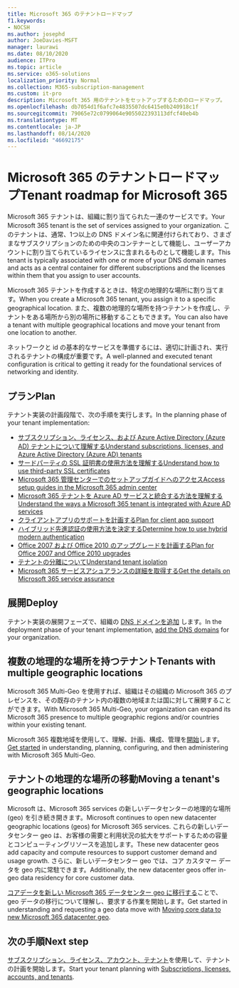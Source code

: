 ```yaml
---
title: Microsoft 365 のテナントロードマップ
f1.keywords:
- NOCSH
ms.author: josephd
author: JoeDavies-MSFT
manager: laurawi
ms.date: 08/10/2020
audience: ITPro
ms.topic: article
ms.service: o365-solutions
localization_priority: Normal
ms.collection: M365-subscription-management
ms.custom: it-pro
description: Microsoft 365 用のテナントをセットアップするためのロードマップ。
ms.openlocfilehash: db7054d1f6afc7e4835507dc6415e0b240918c1f
ms.sourcegitcommit: 79065e72c0799064e9055022393113dfcf40eb4b
ms.translationtype: MT
ms.contentlocale: ja-JP
ms.lasthandoff: 08/14/2020
ms.locfileid: "46692175"
---
```

# <a name="tenant-roadmap-for-microsoft-365"></a><span data-ttu-id="2d63b-103">Microsoft 365 のテナントロードマップ</span><span class="sxs-lookup"><span data-stu-id="2d63b-103">Tenant roadmap for Microsoft 365</span></span>

<span data-ttu-id="2d63b-104">Microsoft 365 テナントは、組織に割り当てられた一連のサービスです。</span><span class="sxs-lookup"><span data-stu-id="2d63b-104">Your Microsoft 365 tenant is the set of services assigned to your organization.</span></span> <span data-ttu-id="2d63b-105">このテナントは、通常、1つ以上の DNS ドメイン名に関連付けられており、さまざまなサブスクリプションのための中央のコンテナーとして機能し、ユーザーアカウントに割り当てられているライセンスに含まれるものとして機能します。</span><span class="sxs-lookup"><span data-stu-id="2d63b-105">This tenant is typically associated with one or more of your DNS domain names and acts as a central container for different subscriptions and the licenses within them that you assign to user accounts.</span></span> 

<span data-ttu-id="2d63b-106">Microsoft 365 テナントを作成するときは、特定の地理的な場所に割り当てます。</span><span class="sxs-lookup"><span data-stu-id="2d63b-106">When you create a Microsoft 365 tenant, you assign it to a specific geographical location.</span></span> <span data-ttu-id="2d63b-107">また、複数の地理的な場所を持つテナントを作成し、テナントをある場所から別の場所に移動することもできます。</span><span class="sxs-lookup"><span data-stu-id="2d63b-107">You can also have a tenant with multiple geographical locations and move your tenant from one location to another.</span></span>

<span data-ttu-id="2d63b-108">ネットワークと id の基本的なサービスを準備するには、適切に計画され、実行されるテナントの構成が重要です。</span><span class="sxs-lookup"><span data-stu-id="2d63b-108">A well-planned and executed tenant configuration is critical to getting it ready for the foundational services of networking and identity.</span></span>

## <a name="plan"></a><span data-ttu-id="2d63b-109">プラン</span><span class="sxs-lookup"><span data-stu-id="2d63b-109">Plan</span></span>

<span data-ttu-id="2d63b-110">テナント実装の計画段階で、次の手順を実行します。</span><span class="sxs-lookup"><span data-stu-id="2d63b-110">In the planning phase of your tenant implementation:</span></span>

- [<span data-ttu-id="2d63b-111">サブスクリプション、ライセンス、および Azure Active Directory (Azure AD) テナントについて理解する</span><span class="sxs-lookup"><span data-stu-id="2d63b-111">Understand subscriptions, licenses, and Azure Active Directory (Azure AD) tenants</span></span>](subscriptions-licenses-accounts-and-tenants-for-microsoft-cloud-offerings.md)
- [<span data-ttu-id="2d63b-112">サードパーティの SSL 証明書の使用方法を理解する</span><span class="sxs-lookup"><span data-stu-id="2d63b-112">Understand how to use third-party SSL certificates</span></span>](plan-for-third-party-ssl-certificates.md)
- [<span data-ttu-id="2d63b-113">Microsoft 365 管理センターでのセットアップガイドへのアクセス</span><span class="sxs-lookup"><span data-stu-id="2d63b-113">Access setup guides in the Microsoft 365 admin center</span></span>](setup-guides-for-microsoft-365.md)
- [<span data-ttu-id="2d63b-114">Microsoft 365 テナントを Azure AD サービスと統合する方法を理解する</span><span class="sxs-lookup"><span data-stu-id="2d63b-114">Understand the ways a Microsoft 365 tenant is integrated with Azure AD services</span></span>](integrated-apps-and-azure-ads.md)
- [<span data-ttu-id="2d63b-115">クライアントアプリのサポートを計画する</span><span class="sxs-lookup"><span data-stu-id="2d63b-115">Plan for client app support</span></span>](microsoft-365-client-support-certificate-based-authentication.md)
- [<span data-ttu-id="2d63b-116">ハイブリッド先進認証の使用方法を決定する</span><span class="sxs-lookup"><span data-stu-id="2d63b-116">Determine how to use hybrid modern authentication</span></span>](hybrid-modern-auth-overview.md)
- [<span data-ttu-id="2d63b-117">Office 2007 および Office 2010 のアップグレードを計画する</span><span class="sxs-lookup"><span data-stu-id="2d63b-117">Plan for Office 2007 and Office 2010 upgrades</span></span>](plan-upgrade-previous-versions-office.md)
- [<span data-ttu-id="2d63b-118">テナントの分離について</span><span class="sxs-lookup"><span data-stu-id="2d63b-118">Understand tenant isolation</span></span>](microsoft-365-tenant-isolation-overview.md)
- [<span data-ttu-id="2d63b-119">Microsoft 365 サービスアシュアランスの詳細を取得する</span><span class="sxs-lookup"><span data-stu-id="2d63b-119">Get the details on Microsoft 365 service assurance</span></span>](https://docs.microsoft.com/microsoft-365/compliance/service-assurance)

## <a name="deploy"></a><span data-ttu-id="2d63b-120">展開</span><span class="sxs-lookup"><span data-stu-id="2d63b-120">Deploy</span></span>

<span data-ttu-id="2d63b-121">テナント実装の展開フェーズで、組織の [DNS ドメインを追加](https://docs.microsoft.com/microsoft-365/admin/setup/add-domain) します。</span><span class="sxs-lookup"><span data-stu-id="2d63b-121">In the deployment phase of your tenant implementation, [add the DNS domains](https://docs.microsoft.com/microsoft-365/admin/setup/add-domain) for your organization.</span></span>

## <a name="tenants-with-multiple-geographic-locations"></a><span data-ttu-id="2d63b-122">複数の地理的な場所を持つテナント</span><span class="sxs-lookup"><span data-stu-id="2d63b-122">Tenants with multiple geographic locations</span></span>

<span data-ttu-id="2d63b-123">Microsoft 365 Multi-Geo を使用すれば、組織はその組織の Microsoft 365 のプレゼンスを、その既存のテナント内の複数の地域または国に対して展開することができます。</span><span class="sxs-lookup"><span data-stu-id="2d63b-123">With Microsoft 365 Multi-Geo, your organization can expand its Microsoft 365 presence to multiple geographic regions and/or countries within your existing tenant.</span></span>

<span data-ttu-id="2d63b-124">Microsoft 365 複数地域を使用して、理解、計画、構成、管理を[開始](microsoft-365-multi-geo.md)します。</span><span class="sxs-lookup"><span data-stu-id="2d63b-124">[Get started](microsoft-365-multi-geo.md) in understanding, planning, configuring, and then administering with Microsoft 365 Multi-Geo.</span></span>

## <a name="moving-a-tenants-geographic-locations"></a><span data-ttu-id="2d63b-125">テナントの地理的な場所の移動</span><span class="sxs-lookup"><span data-stu-id="2d63b-125">Moving a tenant's geographic locations</span></span>

<span data-ttu-id="2d63b-126">Microsoft は、Microsoft 365 services の新しいデータセンターの地理的な場所 (geo) を引き続き開きます。</span><span class="sxs-lookup"><span data-stu-id="2d63b-126">Microsoft continues to open new datacenter geographic locations (geos) for Microsoft 365 services.</span></span> <span data-ttu-id="2d63b-127">これらの新しいデータセンター geo は、お客様の需要と利用状況の拡大をサポートするための容量とコンピューティングリソースを追加します。</span><span class="sxs-lookup"><span data-stu-id="2d63b-127">These new datacenter geos add capacity and compute resources to support customer demand and usage growth.</span></span> <span data-ttu-id="2d63b-128">さらに、新しいデータセンター geo では、コア カスタマー データを geo 内に常駐できます。</span><span class="sxs-lookup"><span data-stu-id="2d63b-128">Additionally, the new datacenter geos offer in-geo data residency for core customer data.</span></span>

<span data-ttu-id="2d63b-129">[コアデータを新しい Microsoft 365 データセンター geo に移行する](moving-data-to-new-datacenter-geos.md)ことで、geo データの移行について理解し、要求する作業を開始します。</span><span class="sxs-lookup"><span data-stu-id="2d63b-129">Get started in understanding and requesting a geo data move with [Moving core data to new Microsoft 365 datacenter geo](moving-data-to-new-datacenter-geos.md).</span></span>

## <a name="next-step"></a><span data-ttu-id="2d63b-130">次の手順</span><span class="sxs-lookup"><span data-stu-id="2d63b-130">Next step</span></span>

<span data-ttu-id="2d63b-131">[サブスクリプション、ライセンス、アカウント、テナント](subscriptions-licenses-accounts-and-tenants-for-microsoft-cloud-offerings.md)を使用して、テナントの計画を開始します。</span><span class="sxs-lookup"><span data-stu-id="2d63b-131">Start your tenant planning with [Subscriptions, licenses, accounts, and tenants](subscriptions-licenses-accounts-and-tenants-for-microsoft-cloud-offerings.md).</span></span>

